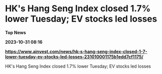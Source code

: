 # HK's Hang Seng Index closed 1.7% lower Tuesday; EV stocks led losses
**Top News**

**2023-10-31 08:16**

**https://www.ainvest.com/news/hk-s-hang-seng-index-closed-1-7-lower-tuesday-ev-stocks-led-losses-231010001175b1edd7cf1175/**

HK's Hang Seng Index closed 1.7% lower Tuesday; EV stocks led losses